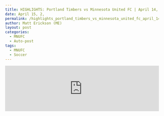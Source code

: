 ```yaml
---
title: HIGHLIGHTS: Portland Timbers vs Minnesota United FC | April 14, 2018,
date: April 15, 2,
permalink: /highlights_portland_timbers_vs_minnesota_united_fc_april_14_2018 
author: Matt Erickson (ME)
layout: post
categories:
  - MNUFC
  - Auto-post
tags:
  - MNUFC
  - Soccer
---
```

<div class='fluid-width-video-wrapper'><iframe width='100%' height='auto' frameborder='0' allowfullscreen src='https://www.mnufc.com/iframe-video?brightcove_id=5770637055001&brightcove_player_id=default&brightcove_account_id=5534894110001'></iframe></div>